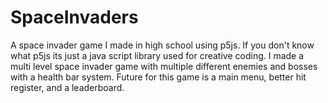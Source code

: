 # SpaceInvaders
A space invader game I made in high school using p5js. If you don't know what p5js its just a java script library used for creative coding. I made a multi level space invader game with multiple different enemies and bosses with a health bar system. Future for this game is a main menu, better hit register, and a leaderboard.
